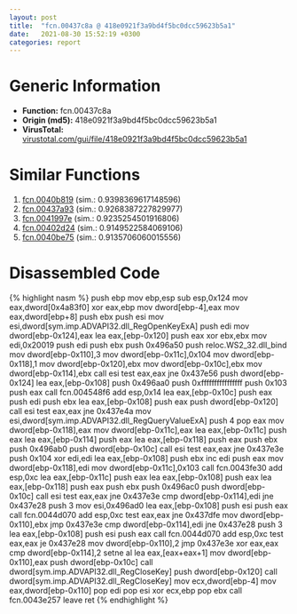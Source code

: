 ```yaml
---
layout: post
title:  "fcn.00437c8a @ 418e0921f3a9bd4f5bc0dcc59623b5a1"
date:   2021-08-30 15:52:19 +0300
categories: report
---
```


# Generic Information
- **Function:** fcn.00437c8a
- **Origin (md5):** 418e0921f3a9bd4f5bc0dcc59623b5a1
- **VirusTotal:** [virustotal.com/gui/file/418e0921f3a9bd4f5bc0dcc59623b5a1][virustotal_ref]



# Similar Functions

1. [fcn.0040b819][similar_1_ref] (sim.: 0.9398369617148596)
2. [fcn.00437a93][similar_2_ref] (sim.: 0.9268387227829977)
3. [fcn.0041997e][similar_3_ref] (sim.: 0.9235254501916806)
4. [fcn.00402d24][similar_4_ref] (sim.: 0.9149522584069106)
5. [fcn.0040be75][similar_5_ref] (sim.: 0.9135706060015556)


# Disassembled Code

{% highlight nasm %}
push ebp
mov ebp,esp
sub esp,0x124
mov eax,dword[0x4a83f0]
xor eax,ebp
mov dword[ebp-4],eax
mov eax,dword[ebp+8]
push ebx
push esi
mov esi,dword[sym.imp.ADVAPI32.dll_RegOpenKeyExA]
push edi
mov dword[ebp-0x124],eax
lea eax,[ebp-0x120]
push eax
xor ebx,ebx
mov edi,0x20019
push edi
push ebx
push 0x496a50
push reloc.WS2_32.dll_bind
mov dword[ebp-0x110],3
mov dword[ebp-0x11c],0x104
mov dword[ebp-0x118],1
mov dword[ebp-0x120],ebx
mov dword[ebp-0x10c],ebx
mov dword[ebp-0x114],ebx
call esi
test eax,eax
jne 0x437e56
push dword[ebp-0x124]
lea eax,[ebp-0x108]
push 0x496aa0
push 0xffffffffffffffff
push 0x103
push eax
call fcn.004548f6
add esp,0x14
lea eax,[ebp-0x10c]
push eax
push edi
push ebx
lea eax,[ebp-0x108]
push eax
push dword[ebp-0x120]
call esi
test eax,eax
jne 0x437e4a
mov esi,dword[sym.imp.ADVAPI32.dll_RegQueryValueExA]
push 4
pop eax
mov dword[ebp-0x118],eax
mov dword[ebp-0x11c],eax
lea eax,[ebp-0x11c]
push eax
lea eax,[ebp-0x114]
push eax
lea eax,[ebp-0x118]
push eax
push ebx
push 0x496ab0
push dword[ebp-0x10c]
call esi
test eax,eax
jne 0x437e3e
push 0x104
xor edi,edi
lea eax,[ebp-0x108]
push ebx
inc edi
push eax
mov dword[ebp-0x118],edi
mov dword[ebp-0x11c],0x103
call fcn.0043fe30
add esp,0xc
lea eax,[ebp-0x11c]
push eax
lea eax,[ebp-0x108]
push eax
lea eax,[ebp-0x118]
push eax
push ebx
push 0x496ac0
push dword[ebp-0x10c]
call esi
test eax,eax
jne 0x437e3e
cmp dword[ebp-0x114],edi
jne 0x437e28
push 3
mov esi,0x496ad0
lea eax,[ebp-0x108]
push esi
push eax
call fcn.0044d070
add esp,0xc
test eax,eax
jne 0x437dfe
mov dword[ebp-0x110],ebx
jmp 0x437e3e
cmp dword[ebp-0x114],edi
jne 0x437e28
push 3
lea eax,[ebp-0x108]
push esi
push eax
call fcn.0044d070
add esp,0xc
test eax,eax
je 0x437e28
mov dword[ebp-0x110],2
jmp 0x437e3e
xor eax,eax
cmp dword[ebp-0x114],2
setne al
lea eax,[eax+eax+1]
mov dword[ebp-0x110],eax
push dword[ebp-0x10c]
call dword[sym.imp.ADVAPI32.dll_RegCloseKey]
push dword[ebp-0x120]
call dword[sym.imp.ADVAPI32.dll_RegCloseKey]
mov ecx,dword[ebp-4]
mov eax,dword[ebp-0x110]
pop edi
pop esi
xor ecx,ebp
pop ebx
call fcn.0043e257
leave 
ret 
{% endhighlight %}


[similar_1_ref]: /report/fcn.0040b819@418e0921f3a9bd4f5bc0dcc59623b5a1
[similar_2_ref]: /report/fcn.00437a93@418e0921f3a9bd4f5bc0dcc59623b5a1
[similar_3_ref]: /report/fcn.0041997e@418e0921f3a9bd4f5bc0dcc59623b5a1
[similar_4_ref]: /report/fcn.00402d24@1123b7aa5760238fe93045e585b8234c
[similar_5_ref]: /report/fcn.0040be75@418e0921f3a9bd4f5bc0dcc59623b5a1
[virustotal_ref]: https://www.virustotal.com/gui/file/418e0921f3a9bd4f5bc0dcc59623b5a1